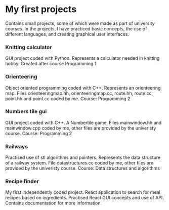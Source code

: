 # My first projects
Contains small projects, some of which were made as part of university courses. In the projects, I have practiced basic concepts, the use of different languages, and creating graphical user interfaces.

### Knitting calculator
GUI project coded with Python. Represents a calculator needed in knitting hobby. Created after course Programming 1.

### Orienteering
Object oriented programming coded with C++. Represents an orienteering map. Files orienteeringmap.hh, orienteeringmap.cc, route.hh, route.cc, point.hh and point.cc coded by me. Course: Programming 2

### Numbers tile gui
GUI project coded with C++. A Numbertile game. Files mainwindow.hh and mainwindow.cpp coded by me, other files are provided by the univeristy course. Course: Programming 2

### Railways
Practised use of stl algorithms and pointers. Represents the data structure of a railway system. File datastructures.cc coded by me, other files are provided by the univeristy course. Course: Data structures and algorithms

### Recipe finder
My first independently coded project. React application to search for meal recipes based on ingredients. Practised React GUI concepts and use of API. Contains documentation for more information.
